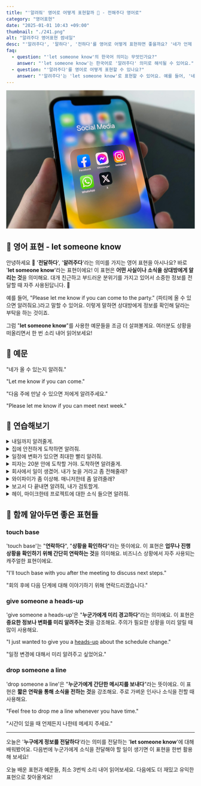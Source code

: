 ```yaml
---
title: "'알려줘' 영어로 어떻게 표현할까 💌 - 전해주다 영어로"
category: "영어표현"
date: "2025-01-01 10:43 +09:00"
thumbnail: "./241.png"
alt: "알려주다 영어표현 썸네일"
desc: "'알려주다', '말하다', '전하다'를 영어로 어떻게 표현하면 좋을까요? '네가 언제 올지 나에게 알려줘', '이 정보를 친구에게 말해줘', '그 소식을 나에게 전해줘' 등을 영어로 표현하는 법을 배워봅시다. 다양한 예문을 통해서 연습하고 본인의 표현으로 만들어 보세요."
faq:
  - question: "'let someone know'의 한국어 의미는 무엇인가요?"
    answer: "'let someone know'는 한국어로 '알려주다' 의미로 해석될 수 있어요."
  - question: "'알려주다'를 영어로 어떻게 표현할 수 있나요?"
    answer: "'알려주다'는 'let someone know'로 표현할 수 있어요. 예를 들어, '네가 언제 올지 나에게 알려줘'는 'Let me know when you will come'으로 말할 수 있어요."
---
```


![핸드폰에 설치된 소셜미디어 앱들](./241-1.jpg)

## 🌟 영어 표현 - let someone know

안녕하세요 👋 '**전달하다**', '**알려주다**'라는 의미를 가지는 영어 표현을 아시나요? 바로 '**let someone know**'라는 표현이에요! 이 표현은 **어떤 사실이나 소식을 상대방에게 알리는 것**을 의미해요. 대개 친근하고 부드러운 분위기를 가지고 있어서 소중한 정보를 전달할 때 자주 사용된답니다. 📩

예를 들어, "Please let me know if you can come to the party." (파티에 올 수 있으면 알려줘요.)라고 말할 수 있어요. 이렇게 말하면 상대방에게 정보를 확인해 달라는 부탁을 하는 것이죠.

<script async src="https://pagead2.googlesyndication.com/pagead/js/adsbygoogle.js?client=ca-pub-1465612013356152"
     crossorigin="anonymous"></script>
<!-- engple-horizontal-ad -->

<ins class="adsbygoogle"
     style="display:block"
     data-ad-client="ca-pub-1465612013356152"
     data-ad-slot="2106896038"
     data-ad-format="auto"
     data-full-width-responsive="true"></ins>

<script>
     (adsbygoogle = window.adsbygoogle || []).push({});
</script>

그럼 "**let someone know**"를 사용한 예문들을 조금 더 살펴볼게요. 여러분도 상황을 떠올리면서 한 번 소리 내어 읽어보세요!

## 📖 예문

"네가 올 수 있는지 알려줘."

"Let me know if you can come."

"다음 주에 만날 수 있으면 저에게 알려주세요."

"Please let me know if you can meet next week."

## 💬 연습해보기

<details>
<summary>내일까지 알려줄게.</summary>
<span>I'll let you know by tomorrow.</span>
</details>

<details>
<summary>집에 안전하게 도착하면 알려줘.</summary>
<span>Let me know when you <a href="/blog/in-english/244.make-it/">make it</a> home safe.</span>
</details>

<details>
<summary>일정에 변화가 있으면 최대한 빨리 알려줘.</summary>
<span>If anything changes with the schedule, let us know ASAP.</span>
</details>

<details>
<summary>피자는 20분 안에 도착할 거야. 도착하면 알려줄게.</summary>
<span>The pizza should be here in 20 minutes. I'll let you know when it arrives.</span>
</details>

<details>
<summary>회사에서 일이 생겼어. 내가 늦을 거라고 좀 전해줄래?</summary>
<span>Something came up at work. Could you let them know I'll be late?</span>
</details>

<details>
<summary>와이파이가 좀 이상해. 매니저한테 좀 알려줄래?</summary>
<span>The wifi's been <a href="/blog/vocab-1/016.act-up/">acting up</a>. Could you let the manager know?</span>
</details>

<details>
<summary>보고서 다 끝내면 알려줘, 내가 검토할게.</summary>
<span>Once you finish the report, let me know and I'll <a href="/blog/in-english/251.review/">review</a> it.</span>
</details>

<details>
<summary>헤이, 마이크한테 프로젝트에 대한 소식 들으면 알려줘.</summary>
<span>Hey, if you hear back from Mike about the project, let me know.</span>
</details>

## 🤝 함께 알아두면 좋은 표현들

### touch base

'touch base'는 "**연락하다**", "**상황을 확인하다**"라는 뜻이에요. 이 표현은 **업무나 진행 상황을 확인하기 위해 간단히 연락하는 것**을 의미해요. 비즈니스 상황에서 자주 사용되는 캐주얼한 표현이에요.

"I'll touch base with you after the meeting to discuss next steps."

"회의 후에 다음 단계에 대해 이야기하기 위해 연락드리겠습니다."

### give someone a heads-up

'give someone a heads-up'은 "**누군가에게 미리 경고하다**"라는 의미예요. 이 표현은 **중요한 정보나 변화를 미리 알려주는 것**을 강조해요. 주의가 필요한 상황을 미리 알릴 때 많이 사용해요.

"I just wanted to give you a <a href="/blog/vocab-1/050.heads-up/">heads-up</a> about the schedule change."

"일정 변경에 대해서 미리 알려주고 싶었어요."

### drop someone a line

'drop someone a line'은 "**누군가에게 간단한 메시지를 보내다**"라는 뜻이에요. 이 표현은 **짧은 연락을 통해 소식을 전하는 것**을 강조해요. 주로 가벼운 인사나 소식을 전할 때 사용해요.

"Feel free to drop me a line whenever you have time."

"시간이 있을 때 언제든지 나한테 메세지 주세요."

---

오늘은 '**누구에게 정보를 전달하다**'라는 의미를 전달하는 '**let someone know**'에 대해 배워봤어요. 다음번에 누군가에게 소식을 전달해야 할 일이 생기면 이 표현을 한번 활용해 보세요!

오늘 배운 표현과 예문들, 최소 3번씩 소리 내어 읽어보세요. 다음에도 더 재밌고 유익한 표현으로 찾아올게요!
